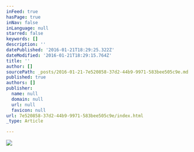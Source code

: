 ```yaml
---
inFeed: true
hasPage: true
inNav: false
inLanguage: null
starred: false
keywords: []
description: ''
datePublished: '2016-01-21T18:29:25.322Z'
dateModified: '2016-01-21T18:29:15.764Z'
title: ''
author: []
sourcePath: _posts/2016-01-21-7e520858-37d2-44b9-9971-583bee505c9e.md
published: true
authors: []
publisher:
  name: null
  domain: null
  url: null
  favicon: null
url: 7e520858-37d2-44b9-9971-583bee505c9e/index.html
_type: Article

---
```

![](https://the-grid-user-content.s3-us-west-2.amazonaws.com/ee35425b-2447-4326-b101-6491cb69dc7e.jpg)